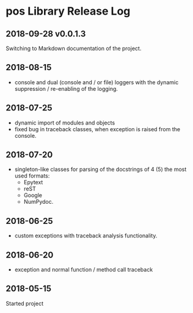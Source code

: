 # pos Library Release Log

## 2018-09-28 v0.0.1.3

Switching to Markdown documentation of the project.

## 2018-08-15

* console and dual (console and / or file) loggers with the dynamic suppression / re-enabling of the logging. 

## 2018-07-25

* dynamic import of modules and objects
* fixed bug in traceback classes, when exception is raised from the console.

## 2018-07-20

* singleton-like classes for parsing of the docstrings of 4 (5) the most used formats:
  - Epytext
  - reST
  - Google
  - NumPydoc.

## 2018-06-25

* custom exceptions with traceback analysis functionality.

## 2018-06-20

* exception and normal function / method call traceback

## 2018-05-15

Started project